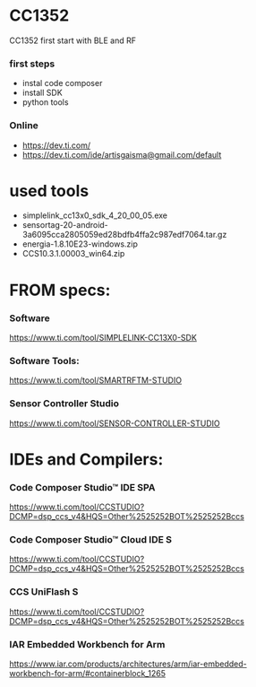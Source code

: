 # CC1352
CC1352 first start with BLE and RF

### first steps
- instal code composer
- install SDK
- python tools

### Online
- https://dev.ti.com/
- https://dev.ti.com/ide/artisgaisma@gmail.com/default


# used tools
- simplelink_cc13x0_sdk_4_20_00_05.exe
- sensortag-20-android-3a6095cca2805059ed28bdfb4ffa2c987edf7064.tar.gz
- energia-1.8.10E23-windows.zip
- CCS10.3.1.00003_win64.zip

# FROM specs:
### Software
https://www.ti.com/tool/SIMPLELINK-CC13X0-SDK

### Software Tools:
https://www.ti.com/tool/SMARTRFTM-STUDIO

### Sensor Controller Studio
https://www.ti.com/tool/SENSOR-CONTROLLER-STUDIO

# IDEs and Compilers:
### Code Composer Studio™ IDE SPA
https://www.ti.com/tool/CCSTUDIO?DCMP=dsp_ccs_v4&HQS=Other%2525252BOT%2525252Bccs

### Code Composer Studio™ Cloud IDE S
https://www.ti.com/tool/CCSTUDIO?DCMP=dsp_ccs_v4&HQS=Other%2525252BOT%2525252Bccs

### CCS UniFlash S
https://www.ti.com/tool/CCSTUDIO?DCMP=dsp_ccs_v4&HQS=Other%2525252BOT%2525252Bccs

### IAR Embedded Workbench  for Arm
https://www.iar.com/products/architectures/arm/iar-embedded-workbench-for-arm/#containerblock_1265
